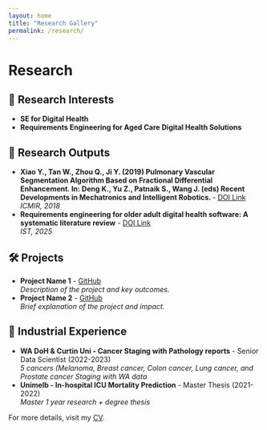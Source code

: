 ```yaml
---
layout: home
title: "Research Gallery"
permalink: /research/
---
```


<h1>Research</h1>

<h2>📄 Research Interests</h2>
<ul>
  <li><strong>SE for Digital Health</strong></li>
  <li><strong>Requirements Engineering for Aged Care Digital Health Solutions</strong></li>
</ul>

<h2>📄 Research Outputs</h2>
<ul>
  <li><strong>Xiao Y., Tan W., Zhou Q., Ji Y. (2019) Pulmonary Vascular Segmentation Algorithm Based on
Fractional Differential Enhancement. In: Deng K., Yu Z., Patnaik S., Wang J. (eds) Recent
Developments in Mechatronics and Intelligent Robotics. </strong> - <a href="https://doi.org/10.1007/978-3-030-00214-5_155">DOI Link</a><br>
      <em>ICMIR, 2018</em></li>
  <li><strong>Requirements engineering for older adult digital health software: A systematic literature review</strong> - <a href="https://doi.org/10.1016/j.infsof.2025.107718">DOI Link</a><br>
      <em>IST, 2025</em></li>
</ul>

<h2>🛠 Projects</h2>
<ul>
  <li><strong>Project Name 1</strong> - <a href="https://github.com/yourusername/project1">GitHub</a><br>
      <em>Description of the project and key outcomes.</em></li>
  <li><strong>Project Name 2</strong> - <a href="https://github.com/yourusername/project2">GitHub</a><br>
      <em>Brief explanation of the project and impact.</em></li>
</ul>

<h2>🏢 Industrial Experience</h2>
<ul>
  <li><strong>WA DoH & Curtin Uni - Cancer Staging with Pathology reports</strong> - Senior Data Scientist (2022-2023)<br>
      <em>5 cancers (Melanoma, Breast cancer, Colon cancer, Lung cancer, and Prostate cancer Staging with WA data</em></li>
  <li><strong>Unimelb - In-hospital ICU Mortality Prediction</strong> - Master Thesis (2021-2022)<br>
      <em>Master 1 year research + degree thesis</em></li>
</ul>

<p>For more details, visit my <a href="/assets/resume_yuqingxiao_a.pdf" target="_blank">CV</a>.</p>
